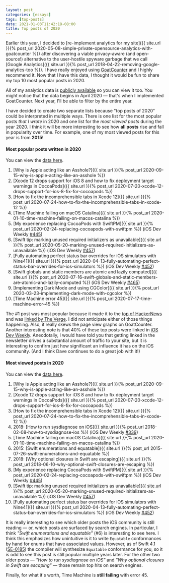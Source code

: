 ```yaml
---
layout: post
categories: [essays]
tags: [top-posts]
date: 2021-01-03T11:42:18-08:00
title: Top posts of 2020
---
```


Earlier this year, I decided to [re-implement analytics for my site]({{ site.url }}{% post_url 2020-05-08-simple-private-opensource-analytics-with-goatcounter %}) after discovering a viable privacy-aware (and open-source!) alternative to the user-hostile spyware garbage that we call [Google Analytics]({{ site.url }}{% post_url 2018-04-22-removing-google-analytics-too %}). I have really enjoyed using [GoatCounter](https://www.goatcounter.com) and I highly recommend it. Now that I have this data, I thought it would be fun to share my top 10 most popular posts in 2020.

<!--excerpt-->

All of my analytics data is [publicly available](https://stats.jessesquires.com) so you can view it too. You might notice that the data begins in April 2020 &mdash; that's when I implemented GoatCounter. Next year, I'll be able to filter by the entire year. 

I have decided to create two separate lists because "top posts of 2020" could be interpreted in multiple ways. There is one list for the most popular posts *that I wrote* in 2020 and one list for the *most viewed posts* during the year 2020. I think it will be more interesting to see how **all posts** rise and fall in popularity over time. For example, one of my most viewed posts for this year is from **2015**! 

#### Most popular posts written in 2020

You can view the [data here](https://stats.jessesquires.com/?hl-period=year&period-start=2019-12-31&period-end=2020-12-31&filter=%2Fblog%2F2020&as-text=off&daily=off).

1. [Why is Apple acting like an Asshole?]({{ site.url }}{% post_url 2020-09-15-why-is-apple-acting-like-an-asshole %})
1. [Xcode 12 drops support for iOS 8 and how to fix deployment target warnings in CocoaPods]({{ site.url }}{% post_url 2020-07-20-xcode-12-drops-support-for-ios-8-fix-for-cocoapods %})
1. [How to fix the incomprehensible tabs in Xcode 12]({{ site.url }}{% post_url 2020-07-24-how-to-fix-the-incomprehensible-tabs-in-xcode-12 %})
1. [Time Machine failing on macOS Catalina]({{ site.url }}{% post_url 2020-01-10-time-machine-failing-on-macos-catalina %})
1. [My experience replacing CocoaPods with SwiftPM]({{ site.url }}{% post_url 2020-02-24-replacing-cocoapods-with-swiftpm %}) (iOS Dev Weekly [#445](https://iosdevweekly.com/issues/445#tools))
1. [Swift tip: marking unused required initializers as unavailable]({{ site.url }}{% post_url 2020-05-20-marking-unused-required-initializers-as-unavailable %}) (iOS Dev Weekly [#457](https://iosdevweekly.com/issues/457#code))
1. [Fully automating perfect status bar overrides for iOS simulators with Nine41]({{ site.url }}{% post_url 2020-04-13-fully-automating-perfect-status-bar-overrides-for-ios-simulators %}) (iOS Dev Weekly [#452](https://iosdevweekly.com/issues/452#tools))
1. [Swift globals and static members are atomic and lazily computed]({{ site.url }}{% post_url 2020-07-16-swift-globals-and-static-members-are-atomic-and-lazily-computed %}) (iOS Dev Weekly [#465](https://iosdevweekly.com/issues/465#code))
1. [Implementing Dark Mode and using CGColor]({{ site.url }}{% post_url 2020-03-23-implementing-dark-mode-with-cgcolor %})
1. [Time Machine error 45]({{ site.url }}{% post_url 2020-07-17-time-machine-error-45 %})

The #1 post was most popular because it made it to the [top of HackerNews](https://news.ycombinator.com/item?id=24490326) and was [linked by The Verge](https://www.theverge.com/2020/9/16/21439674/ios-14-developers-iphone-surprise-release-golden-master-beta-development). I did not anticipate either of those things happening. Also, it really skews the page view graphs on GoatCounter. Another interesting note is that 40% of these top posts were linked in [iOS Dev Weekly](https://iosdevweekly.com). Anecdotally, I would have told you that getting linked in the newsletter drives a substantial amount of traffic to your site, but it is interesting to confirm just how significant an influence it has on the iOS community. (And I think Dave continues to do a great job with it!)

#### Most viewed posts in 2020

You can view the [data here](https://stats.jessesquires.com/?hl-period=year&period-start=2019-12-31&period-end=2020-12-31&filter=%2Fblog&as-text=off&daily=off).

1. [Why is Apple acting like an Asshole?]({{ site.url }}{% post_url 2020-09-15-why-is-apple-acting-like-an-asshole %})
1. [Xcode 12 drops support for iOS 8 and how to fix deployment target warnings in CocoaPods]({{ site.url }}{% post_url 2020-07-20-xcode-12-drops-support-for-ios-8-fix-for-cocoapods %})
1. [How to fix the incomprehensible tabs in Xcode 12]({{ site.url }}{% post_url 2020-07-24-how-to-fix-the-incomprehensible-tabs-in-xcode-12 %})
1. 2018: [How to run sysdiagnose on iOS]({{ site.url }}{% post_url 2018-02-08-how-to-sysdiagnose-ios %}) (iOS Dev Weekly [#339](https://iosdevweekly.com/issues/339#tools))
1. [Time Machine failing on macOS Catalina]({{ site.url }}{% post_url 2020-01-10-time-machine-failing-on-macos-catalina %})
1. 2015: [Swift enumerations and equatable]({{ site.url }}{% post_url 2015-07-26-swift-enumerations-and-equatable %})
1. 2018: [Why optional closures in Swift are escaping]({{ site.url }}{% post_url 2018-06-10-why-optional-swift-closures-are-escaping %})
1. [My experience replacing CocoaPods with SwiftPM]({{ site.url }}{% post_url 2020-02-24-replacing-cocoapods-with-swiftpm %}) (iOS Dev Weekly [#445](https://iosdevweekly.com/issues/445#tools))
1. [Swift tip: marking unused required initializers as unavailable]({{ site.url }}{% post_url 2020-05-20-marking-unused-required-initializers-as-unavailable %}) (iOS Dev Weekly [#457](https://iosdevweekly.com/issues/457#code))
1. [Fully automating perfect status bar overrides for iOS simulators with Nine41]({{ site.url }}{% post_url 2020-04-13-fully-automating-perfect-status-bar-overrides-for-ios-simulators %}) (iOS Dev Weekly [#452](https://iosdevweekly.com/issues/452#tools))

It is really interesting to see which older posts the iOS community is still reading &mdash; or, which posts are surfaced by search engines. In particular, I think *"Swift enumerations and equatable"* (#6) is interesting to see here. I think this emphasizes how unintuitive is it to write `Equatable` conformances by hand for enums that have associated values. However, as of Swift 4.1 ([SE-0185](https://github.com/apple/swift-evolution/blob/main/proposals/0185-synthesize-equatable-hashable.md)) the compiler will synthesize `Equatable` conformance for you, so it is odd to see this post is still popular multiple years later. For the other two older posts &mdash; *"How to run sysdiagnose on iOS"* and *"Why optional closures in Swift are escaping"* &mdash; those remain top hits on search engines.

Finally, for what it's worth, Time Machine is **still failing** with error 45.
